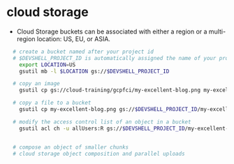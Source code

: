 # cloud storage
  - Cloud Storage buckets can be associated with either a region or a multi-region location: US, EU, or ASIA.
  ```sh
    # create a bucket named after your project id
    # $DEVSHELL_PROJECT_ID is automatically assigned the name of your project
      export LOCATION=US
      gsutil mb -l $LOCATION gs://$DEVSHELL_PROJECT_ID

    # copy an image
      gsutil cp gs://cloud-training/gcpfci/my-excellent-blog.png my-excellent-blog.png

    # copy a file to a bucket
      gsutil cp my-excellent-blog.png gs://$DEVSHELL_PROJECT_ID/my-excellent-blog.png

    # modify the access control list of an object in a bucket
      gsutil acl ch -u allUsers:R gs://$DEVSHELL_PROJECT_ID/my-excellent-blog.png


    # compose an object of smaller chunks
    # cloud storage object composition and parallel uploads
  ```
